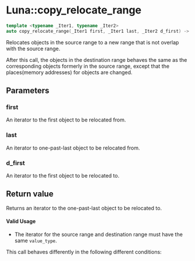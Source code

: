 # Luna::copy_relocate_range

```c++
template <typename _Iter1, typename _Iter2>
auto copy_relocate_range(_Iter1 first, _Iter1 last, _Iter2 d_first) -> enable_if_t< Impl::copy_relocate_is_value_type_trivial< _Iter1, _Iter2 >::value, _Iter2 >
```

Relocates objects in the source range to a new range that is not overlap with the source range. 

After this call, the objects in the destination range behaves the same as the corresponding objects formerly in the source range, except that the places(memory addresses) for objects are changed. 

## Parameters
### first
An iterator to the first object to be relocated from. 

### last
An iterator to one-past-last object to be relocated from. 

### d_first
An iterator to the first object to be relocated to. 

## Return value
Returns an iterator to the one-past-last object to be relocated to. 

#### Valid Usage
* The iterator for the source range and destination range must have the same `value_type`. 


This call behaves differently in the following different conditions:


